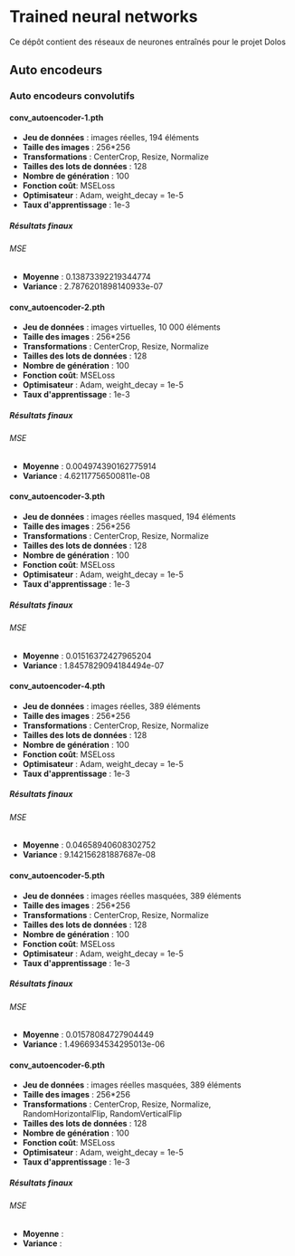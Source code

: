 # Trained neural networks

Ce dépôt contient des réseaux de neurones entraînés pour le projet Dolos

## Auto encodeurs

### Auto encodeurs convolutifs
#### conv_autoencoder-1.pth

* **Jeu de données** : images réelles, 194 éléments
* **Taille des images** : 256*256
* **Transformations** : CenterCrop, Resize, Normalize
* **Tailles des lots de données** : 128
* **Nombre de génération** : 100
* **Fonction coût**: MSELoss
* **Optimisateur** : Adam, weight_decay = 1e-5
* **Taux d'apprentissage** : 1e-3
##### Résultats finaux
###### MSE
* **Moyenne** : 0.13873392219344774
* **Variance** : 2.7876201898140933e-07

#### conv_autoencoder-2.pth

* **Jeu de données** : images virtuelles, 10 000 éléments
* **Taille des images** : 256*256
* **Transformations** : CenterCrop, Resize, Normalize
* **Tailles des lots de données** : 128
* **Nombre de génération** : 100
* **Fonction coût**: MSELoss
* **Optimisateur** : Adam, weight_decay = 1e-5
* **Taux d'apprentissage** : 1e-3
##### Résultats finaux
###### MSE
* **Moyenne** : 0.004974390162775914
* **Variance** : 4.62117756500811e-08

#### conv_autoencoder-3.pth

* **Jeu de données** : images réelles masqued, 194 éléments
* **Taille des images** : 256*256
* **Transformations** : CenterCrop, Resize, Normalize
* **Tailles des lots de données** : 128
* **Nombre de génération** : 100
* **Fonction coût**: MSELoss
* **Optimisateur** : Adam, weight_decay = 1e-5
* **Taux d'apprentissage** : 1e-3

##### Résultats finaux
###### MSE
* **Moyenne** : 0.01516372427965204
* **Variance** : 1.8457829094184494e-07

#### conv_autoencoder-4.pth

* **Jeu de données** : images réelles, 389 éléments
* **Taille des images** : 256*256
* **Transformations** : CenterCrop, Resize, Normalize
* **Tailles des lots de données** : 128
* **Nombre de génération** : 100
* **Fonction coût**: MSELoss
* **Optimisateur** : Adam, weight_decay = 1e-5
* **Taux d'apprentissage** : 1e-3

##### Résultats finaux
###### MSE
* **Moyenne** : 0.04658940608302752
* **Variance** : 9.142156281887687e-08

#### conv_autoencoder-5.pth

* **Jeu de données** : images réelles masquées, 389 éléments
* **Taille des images** : 256*256
* **Transformations** : CenterCrop, Resize, Normalize
* **Tailles des lots de données** : 128
* **Nombre de génération** : 100
* **Fonction coût**: MSELoss
* **Optimisateur** : Adam, weight_decay = 1e-5
* **Taux d'apprentissage** : 1e-3

##### Résultats finaux
###### MSE
* **Moyenne** : 0.01578084727904449
* **Variance** : 1.4966934534295013e-06

#### conv_autoencoder-6.pth

* **Jeu de données** : images réelles masquées, 389 éléments
* **Taille des images** : 256*256
* **Transformations** : CenterCrop, Resize, Normalize, RandomHorizontalFlip, RandomVerticalFlip
* **Tailles des lots de données** : 128
* **Nombre de génération** : 100
* **Fonction coût**: MSELoss
* **Optimisateur** : Adam, weight_decay = 1e-5
* **Taux d'apprentissage** : 1e-3

##### Résultats finaux
###### MSE
* **Moyenne** :
* **Variance** :
